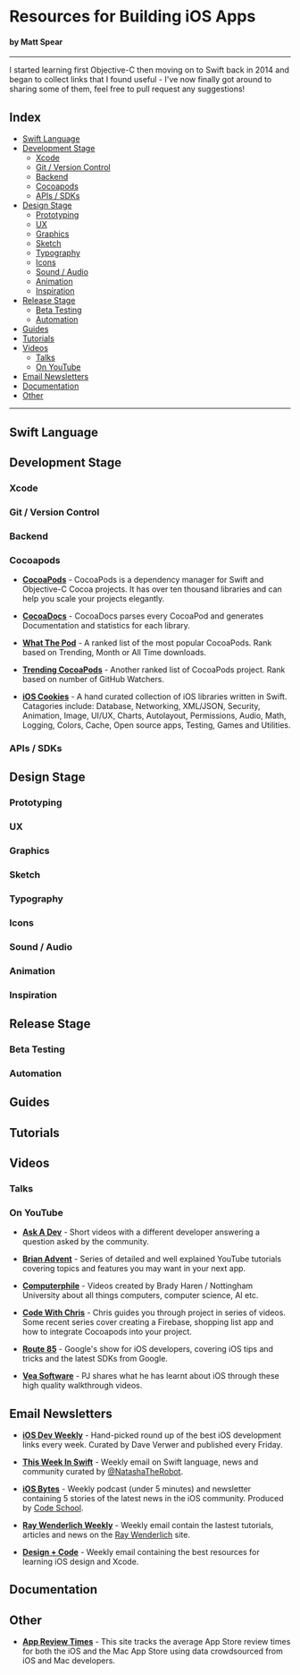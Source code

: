 # Resources for Building iOS Apps
#### by Matt Spear
----------------

I started learning first Objective-C then moving on to Swift back in 2014 and began to collect links that I found useful - I've now finally got around to sharing some of them, feel free to pull request any suggestions!

## Index
- [Swift Language](#swift-language)
- [Development Stage](#development-stage)
  - [Xcode](#xcode)
  - [Git / Version Control](git--version-control)
  - [Backend](#backend)
  - [Cocoapods](#cocoapods)
  - [APIs / SDKs](#apis--sdks)
- [Design Stage](#design-stage)
  - [Prototyping](#prototyping)
  - [UX](#ux)
  - [Graphics](#graphics)
  - [Sketch](#sketch)
  - [Typography](#typography)
  - [Icons](#icons)
  - [Sound / Audio](#sound--audio)
  - [Animation](#animation)
  - [Inspiration](#inspiration)
- [Release Stage](#release-stage)
  - [Beta Testing](#beta-testing)
  - [Automation](#automation)
- [Guides](#guides)
- [Tutorials](#tutorials)
- [Videos](#videos)
	- [Talks](#talks)
	- [On YouTube](#on-youtube)
- [Email Newsletters](#email-newsletters)
- [Documentation](#documentation)
- [Other](#other)

----------------

## Swift Language

## Development Stage

### Xcode

### Git / Version Control

### Backend

### Cocoapods

- **[CocoaPods](https://cocoapods.org/)** - CocoaPods is a dependency manager for Swift and Objective-C Cocoa projects. It has over ten thousand libraries and can help you scale your projects elegantly.

- **[CocoaDocs](http://cocoadocs.org/)** - CocoaDocs parses every CocoaPod and generates Documentation and statistics for each library.

- **[What The Pod](http://www.whatthepod.com/)** - A ranked list of the most popular CocoaPods. Rank based on Trending, Month or All Time downloads.

- **[Trending CocoaPods](https://trendingcocoapods.github.io/)** - Another ranked list of CocoaPods project. Rank based on number of GitHub Watchers.

- **[iOS Cookies](http://www.ioscookies.com/)** - A hand curated collection of iOS libraries written in Swift. Catagories include: Database, Networking, XML/JSON, Security, Animation, Image, UI/UX, Charts, Autolayout, Permissions, Audio, Math, Logging, Colors, Cache, Open source apps, Testing, Games and Utilities.



### APIs / SDKs

## Design Stage

### Prototyping

### UX

### Graphics

### Sketch

### Typography
### Icons

### Sound / Audio

### Animation

### Inspiration

## Release Stage

### Beta Testing

### Automation

## Guides

## Tutorials

## Videos

### Talks

### On YouTube

- **[Ask A Dev](https://www.youtube.com/user/AskADev)** - Short videos with a different developer answering a question asked by the community.

- **[Brian Advent](https://www.youtube.com/channel/UCysEngjfeIYapEER9K8aikw)** - Series of detailed and well explained YouTube tutorials covering topics and features you may want in your next app.

- **[Computerphile](https://www.youtube.com/user/Computerphile)** - Videos created by Brady Haren / Nottingham University about all things computers, computer science, AI etc.

- **[Code With Chris](https://www.youtube.com/user/CodeWithChris)** - Chris guides you through project in series of videos. Some recent series cover creating a Firebase, shopping list app and how to integrate Cocoapods into your project.

- **[Route 85](https://www.youtube.com/playlist?list=PLOU2XLYxmsIKGQekfmV0Qk52qLG5LU2jO)** - Google's show for iOS developers, covering iOS tips and tricks and the latest SDKs from Google.

- **[Vea Software](https://www.youtube.com/user/veasoftware)** - PJ shares what he has learnt about iOS  through these high quality walkthrough videos.



## Email Newsletters

- **[iOS Dev Weekly](https://iosdevweekly.com/)** - Hand-picked round up of the best iOS development links every week. Curated by Dave Verwer and published every Friday.

- **[This Week In Swift](https://swiftnews.curated.co/)** - Weekly email on Swift language, news and community curated by [@NatashaTheRobot](https://twitter.com/natashatherobot).

- **[iOS Bytes](https://iosbytes.codeschool.com/)** - Weekly podcast (under 5 minutes) and newsletter containing 5 stories of the latest news in the iOS community. Produced by [Code School](https://www.codeschool.com/).

- **[Ray Wenderlich Weekly](https://www.raywenderlich.com/newsletter)** - Weekly email contain the lastest tutorials, articles and news on the [Ray Wenderlich](https://www.raywenderlich.com/) site.

- **[Design + Code](https://designcode.io/learn)** - Weekly email containing the best resources for learning iOS design and Xcode.



## Documentation

## Other

- **[App Review Times](http://appreviewtimes.com/)** - This site tracks the average App Store review times for both the iOS and the Mac App Store using data crowdsourced from iOS and Mac developers.


